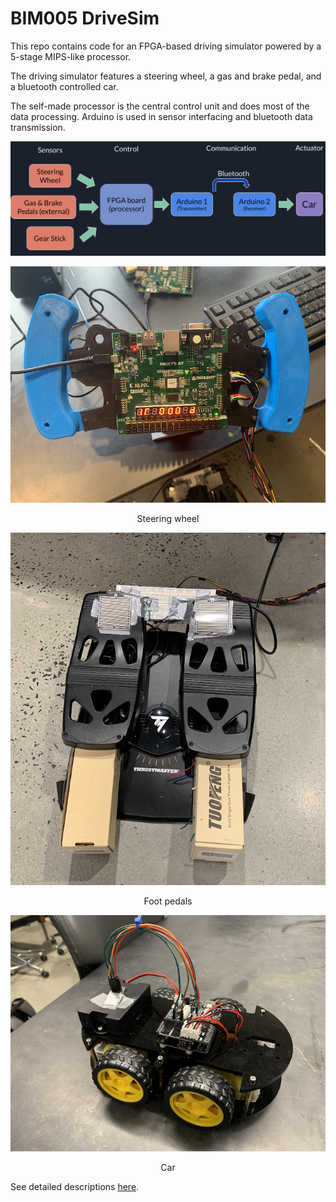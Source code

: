 # BIM005 DriveSim

This repo contains code for an FPGA-based driving simulator powered by a 5-stage MIPS-like processor.

The driving simulator features a steering wheel, a gas and brake pedal, and a bluetooth controlled car.

The self-made processor is the central control unit and does most of the data processing. Arduino is used in sensor interfacing and bluetooth data transmission.

![overview](util/project-overview.png)

<p align="center">
  <img src="util/wheel.png" />
</p>

<p align="center">Steering wheel</p>

<p align="center">
  <img src="util/pedals.png" />
</p>

<p align="center">Foot pedals</p>

<p align="center">
  <img src="util/toy-car.png" />
</p>

<p align="center">Car</p>

See detailed descriptions [here]().
